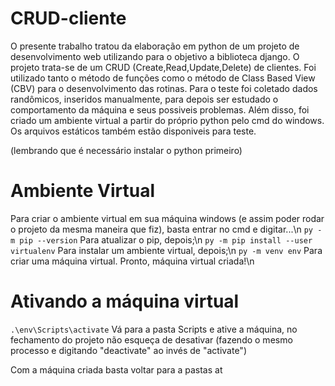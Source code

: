 # CRUD-cliente
O presente trabalho tratou da elaboração em python de um projeto de desenvolvimento web utilizando para o objetivo
a biblioteca django. O projeto trata-se de um CRUD (Create,Read,Update,Delete) de clientes. Foi utilizado tanto
o método de funções como o método de Class Based View (CBV) para o desenvolvimento das rotinas. Para o teste foi coletado
dados randômicos, inseridos manualmente, para depois ser estudado o comportamento da máquina e seus possiveis problemas. Além disso, foi criado um ambiente
virtual a partir do próprio python pelo cmd do windows. Os arquivos estáticos também estão disponiveis para teste.

(lembrando que é necessário instalar o python primeiro)

# Ambiente Virtual
Para criar o ambiente virtual em sua máquina windows (e assim poder rodar o projeto da mesma maneira que fiz), basta entrar no cmd e digitar...\n
`py -m pip --version`
Para atualizar o pip, depois;\n
`py -m pip install --user virtualenv`
Para instalar um ambiente virtual, depois;\n
`py -m venv env`
Para criar uma máquina virtual. Pronto, máquina virtual criada!\n

# Ativando a máquina virtual
`.\env\Scripts\activate`
Vá para a pasta Scripts e ative a máquina, no fechamento do projeto não esqueça de desativar (fazendo o mesmo processo e digitando "deactivate" ao invés de "activate")

Com a máquina criada basta voltar para a pastas at
